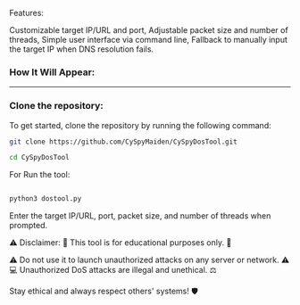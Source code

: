 Features:

Customizable target IP/URL and port,
Adjustable packet size and number of threads,
Simple user interface via command line,
Fallback to manually input the target IP when DNS resolution fails.


### How It Will Appear:

---

### Clone the repository:

To get started, clone the repository by running the following command:

```bash
git clone https://github.com/CySpyMaiden/CySpyDosTool.git
```
```bash
cd CySpyDosTool
```
For Run the tool:

```bash

python3 dostool.py
```
Enter the target IP/URL, port, packet size, and number of threads when prompted.


⚠️ Disclaimer:
🚨 This tool is for educational purposes only. 🚨

⚠️ Do not use it to launch unauthorized attacks on any server or network. ⚠️
💻 Unauthorized DoS attacks are illegal and unethical. ⚖️

Stay ethical and always respect others' systems! 🛡️
